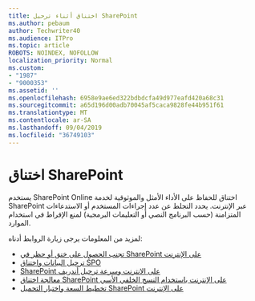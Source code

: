 ```yaml
---
title: اختناق أثناء ترحيل SharePoint
ms.author: pebaum
author: Techwriter40
ms.audience: ITPro
ms.topic: article
ROBOTS: NOINDEX, NOFOLLOW
localization_priority: Normal
ms.custom:
- "1987"
- "9000353"
ms.assetid: ''
ms.openlocfilehash: 6958e9ae6ed322bdbdcfa49d977eafd420a68c31
ms.sourcegitcommit: a65d196d00adb70045af5caca9828fe44b951f61
ms.translationtype: MT
ms.contentlocale: ar-SA
ms.lasthandoff: 09/04/2019
ms.locfileid: "36749103"
---
```

# <a name="sharepoint-throttling"></a>اختناق SharePoint

يستخدم SharePoint Online اختناق للحفاظ على الأداء الأمثل والموثوقية لخدمة SharePoint عبر الإنترنت. يحدد التجلط عن عدد إجراءات المستخدم أو الاستدعاءات المتزامنة (حسب البرنامج النصي أو التعليمات البرمجية) لمنع الإفراط في استخدام الموارد.

لمزيد من المعلومات يرجى زيارة الروابط أدناه:

- [تجنب الحصول على خنق أو حظر في SharePoint على الإنترنت](https://docs.microsoft.com/sharepoint/dev/general-development/how-to-avoid-getting-throttled-or-blocked-in-sharepoint-online)
- [ترحيل البيانات واختناق SPO](https://blogs.technet.microsoft.com/sposupport/2017/08/12/data-migration-and-spo-service-throttling/)
- [SharePoint على الانترنت وسرعة ترحيل أندريف](https://docs.microsoft.com/sharepointmigration/sharepoint-online-and-onedrive-migration-speed)
- [معالجة اختناق SharePoint على الإنترنت باستخدام النسخ الخلفي الأسي](https://docs.microsoft.com/sharepoint/dev/solution-guidance/handle-sharepoint-online-throttling-by-using-exponential-back-off)
- [تخطيط السعة واختبار التحميل SharePoint على الإنترنت](https://support.office.com/article/Capacity-planning-and-load-testing-SharePoint-Online-c932bd9b-fb9a-47ab-a330-6979d03688c0)